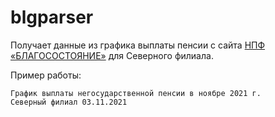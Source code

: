 # blgparser
Получает данные из графика выплаты пенсии c сайта [НПФ «БЛАГОСОСТОЯНИЕ»](https://npfb.ru/) для Северного филиала.  

Пример работы:  
```
График выплаты негосударственной пенсии в ноябре 2021 г.  
Северный филиал 03.11.2021
```
